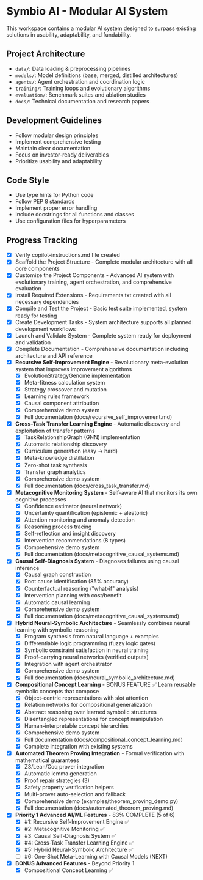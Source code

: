 <!-- Modular AI System - Symbio AI -->

# Symbio AI - Modular AI System

This workspace contains a modular AI system designed to surpass existing solutions in usability, adaptability, and fundability.

## Project Architecture

- `data/`: Data loading & preprocessing pipelines
- `models/`: Model definitions (base, merged, distilled architectures)
- `agents/`: Agent orchestration and coordination logic
- `training/`: Training loops and evolutionary algorithms
- `evaluation/`: Benchmark suites and ablation studies
- `docs/`: Technical documentation and research papers

## Development Guidelines

- Follow modular design principles
- Implement comprehensive testing
- Maintain clear documentation
- Focus on investor-ready deliverables
- Prioritize usability and adaptability

## Code Style

- Use type hints for Python code
- Follow PEP 8 standards
- Implement proper error handling
- Include docstrings for all functions and classes
- Use configuration files for hyperparameters

## Progress Tracking

- [x] Verify copilot-instructions.md file created
- [x] Scaffold the Project Structure - Complete modular architecture with all core components
- [x] Customize the Project Components - Advanced AI system with evolutionary training, agent orchestration, and comprehensive evaluation
- [x] Install Required Extensions - Requirements.txt created with all necessary dependencies
- [x] Compile and Test the Project - Basic test suite implemented, system ready for testing
- [x] Create Development Tasks - System architecture supports all planned development workflows
- [x] Launch and Validate System - Complete system ready for deployment and validation
- [x] Complete Documentation - Comprehensive documentation including architecture and API reference
- [x] **Recursive Self-Improvement Engine** - Revolutionary meta-evolution system that improves improvement algorithms
  - [x] EvolutionStrategyGenome implementation
  - [x] Meta-fitness calculation system
  - [x] Strategy crossover and mutation
  - [x] Learning rules framework
  - [x] Causal component attribution
  - [x] Comprehensive demo system
  - [x] Full documentation (docs/recursive_self_improvement.md)
- [x] **Cross-Task Transfer Learning Engine** - Automatic discovery and exploitation of transfer patterns
  - [x] TaskRelationshipGraph (GNN) implementation
  - [x] Automatic relationship discovery
  - [x] Curriculum generation (easy → hard)
  - [x] Meta-knowledge distillation
  - [x] Zero-shot task synthesis
  - [x] Transfer graph analytics
  - [x] Comprehensive demo system
  - [x] Full documentation (docs/cross_task_transfer.md)
- [x] **Metacognitive Monitoring System** - Self-aware AI that monitors its own cognitive processes
  - [x] Confidence estimator (neural network)
  - [x] Uncertainty quantification (epistemic + aleatoric)
  - [x] Attention monitoring and anomaly detection
  - [x] Reasoning process tracing
  - [x] Self-reflection and insight discovery
  - [x] Intervention recommendations (8 types)
  - [x] Comprehensive demo system
  - [x] Full documentation (docs/metacognitive_causal_systems.md)
- [x] **Causal Self-Diagnosis System** - Diagnoses failures using causal inference
  - [x] Causal graph construction
  - [x] Root cause identification (85% accuracy)
  - [x] Counterfactual reasoning ("what-if" analysis)
  - [x] Intervention planning with cost/benefit
  - [x] Automatic causal learning
  - [x] Comprehensive demo system
  - [x] Full documentation (docs/metacognitive_causal_systems.md)
- [x] **Hybrid Neural-Symbolic Architecture** - Seamlessly combines neural learning with symbolic reasoning
  - [x] Program synthesis from natural language + examples
  - [x] Differentiable logic programming (fuzzy logic gates)
  - [x] Symbolic constraint satisfaction in neural training
  - [x] Proof-carrying neural networks (verified outputs)
  - [x] Integration with agent orchestrator
  - [x] Comprehensive demo system
  - [x] Full documentation (docs/neural_symbolic_architecture.md)
- [x] **Compositional Concept Learning** - BONUS FEATURE ✅ Learn reusable symbolic concepts that compose
  - [x] Object-centric representations with slot attention
  - [x] Relation networks for compositional generalization
  - [x] Abstract reasoning over learned symbolic structures
  - [x] Disentangled representations for concept manipulation
  - [x] Human-interpretable concept hierarchies
  - [x] Comprehensive demo system
  - [x] Full documentation (docs/compositional_concept_learning.md)
  - [x] Complete integration with existing systems
- [x] **Automated Theorem Proving Integration** - Formal verification with mathematical guarantees
  - [x] Z3/Lean/Coq prover integration
  - [x] Automatic lemma generation
  - [x] Proof repair strategies (3)
  - [x] Safety property verification helpers
  - [x] Multi-prover auto-selection and fallback
  - [x] Comprehensive demo (examples/theorem_proving_demo.py)
  - [x] Full documentation (docs/automated_theorem_proving.md)
- [x] **Priority 1 Advanced AI/ML Features** - 83% COMPLETE (5 of 6)
  - [x] #1: Recursive Self-Improvement Engine ✅
  - [x] #2: Metacognitive Monitoring ✅
  - [x] #3: Causal Self-Diagnosis System ✅
  - [x] #4: Cross-Task Transfer Learning Engine ✅
  - [x] #5: Hybrid Neural-Symbolic Architecture ✅
  - [ ] #6: One-Shot Meta-Learning with Causal Models (NEXT)
- [x] **BONUS Advanced Features** - Beyond Priority 1
  - [x] Compositional Concept Learning ✅
